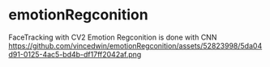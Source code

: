 # emotionRegconition

FaceTracking with CV2
Emotion Regconition is done with CNN
https://github.com/vincedwin/emotionRegconition/assets/52823998/5da04d91-0125-4ac5-bd4b-df17ff2042af.png
